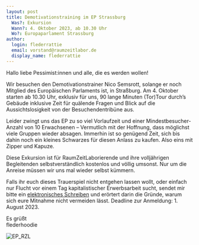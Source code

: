 ```yaml
---
layout: post
title: Demotivationstraining im EP Strassburg 
  Was?: Exkursion
  Wann?: 4. Oktober 2023, ab 10.30 Uhr
  Wo?: Europaparlament Strassburg
author:
  login: flederrattie
  email: vorstand@raumzeitlabor.de
  display_name: flederrattie
---
```


Hallo liebe Pessimist:innen und alle, die es werden wollen!

Wir besuchen den Demotivationstrainer Nico Semsrott, solange er noch Mitglied des Europäischen Parlaments ist, in Straßburg. Am 4. Oktober starten ab 10.30 Uhr, exklusiv für uns, 90 lange Minuten (Tor)Tour durch’s Gebäude inklusive Zeit für quälende Fragen und Blick auf die Aussichtslosigkeit von der Besuchendentribüne aus.

Leider zwingt uns das EP zu so viel Vorlaufzeit und einer Mindestbesucher-Anzahl von 10 Erwachsenen – Vermutlich mit der Hoffnung, dass möglichst viele Gruppen wieder absagen.
Immerhin ist so genügend Zeit, sich bis dahin noch ein kleines Schwarzes für diesen Anlass zu kaufen. Also eins mit Zipper und Kapuze.

Diese Exkursion ist für RaumZeitLaborierende und ihre volljährigen Begleitenden selbstverständlich kostenlos und völlig umsonst.
Nur um die Anreise müssen wir uns mal wieder selbst kümmern.

Falls ihr euch dieses Trauerspiel nicht entgehen lassen wollt, oder einfach nur Flucht vor einem Tag kapitalistischer Erwerbsarbeit sucht, sendet mir bitte ein [elektronisches Schreiben](mailto:nathalie.groll@gmail.com) und erörtert darin die Gründe, warum sich eure Mitnahme nicht vermeiden lässt. Deadline zur Anmeldung: 1. August 2023.

Es grüßt<br/>
flederhoodie

![EP_RZL](/assets/EP_RZL.jpg)
